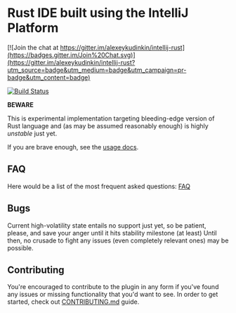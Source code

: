# Rust IDE built using the IntelliJ Platform

[![Join the chat at https://gitter.im/alexeykudinkin/intellij-rust](https://badges.gitter.im/Join%20Chat.svg)](https://gitter.im/alexeykudinkin/intellij-rust?utm_source=badge&utm_medium=badge&utm_campaign=pr-badge&utm_content=badge)

[![Build Status](https://travis-ci.org/alexeykudinkin/intellij-rust.svg?branch=travis)](https://travis-ci.org/alexeykudinkin/intellij-rust)

**BEWARE**

This is experimental implementation targeting bleeding-edge version of Rust language and (as may be assumed reasonably enough) 
is highly *unstable* just yet.

If you are brave enough, see the [usage docs](doc/Usage.md).

## FAQ

Here would be a list of the most frequent asked questions: [FAQ](https://github.com/alexeykudinkin/intellij-rust/wiki/FAQ)
 
## Bugs

Current high-volatility state entails no support just yet, so be patient, please, and save your anger until it hits stability milestone (at least)
 Until then, no crusade to fight any issues (even completely relevant ones) may be possible.

## Contributing

You're encouraged to contribute to the plugin in any form if you've found any issues or missing
functionality that you'd want to see. In order to get started, check out
[CONTRIBUTING.md](CONTRIBUTING.md) guide.
